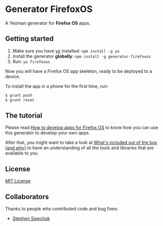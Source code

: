 # Generator FirefoxOS

A Yeoman generator for **Firefox OS** apps.

## Getting started

1. Make sure you have [yo](https://github.com/yeoman/yo) installed:
    `npm install -g yo`
1. Install the generator **globally**: `npm install -g generator-firefoxos`
1. Run: `yo firefoxos`

Now you will have a Firefox OS app skeleton, ready to be deployed to
a device.

To install the app in a phone for the first time, run:

```bash
$ grunt push
$ grunt reset
```

## The tutorial

Please read [How to develop apps for Firefox
OS](https://github.com/pdi-innovation/generator-firefoxos/wiki/How-to-develop-apps-for-Firefox-OS)
to know how you can use this generator to develop your own apps.

After that, you might want to take a look at
[What's included out of the box (and why)](https://github.com/pdi-innovation/generator-firefoxos/wiki/What%27s-included-out-of-the-box-%28and-why%29)
to have an understanding of all the tools and libraries that are
available to you.

## License

[MIT License](http://en.wikipedia.org/wiki/MIT_License)

## Collaborators

Thanks to people who contributed code and bug fixes:

- [Stephen Sawchuk](https://github.com/stephenplusplus)


